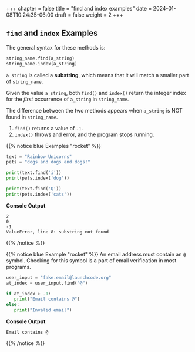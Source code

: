 +++
chapter = false
title = "find and index examples"
date = 2024-01-08T10:24:35-06:00
draft = false
weight = 2
+++

## ``find`` and ``index`` Examples

The general syntax for these methods is:

```python
string_name.find(a_string)
string_name.index(a_string)
```

`a_string` is called a **substring**, which means that it will match a
smaller part of `string_name`.

Given the value `a_string`, both `find()` and `index()` return the
integer index for the *first* occurrence of `a_string` in `string_name`.

The difference between the two methods appears when `a_string` is NOT found
in `string_name`.

1. `find()` returns a value of `-1`.
1. `index()` throws and error, and the program stops running.

{{% notice blue Examples "rocket" %}}
```python
text = "Rainbow Unicorns"
pets = "dogs and dogs and dogs!"

print(text.find('i'))
print(pets.index('dog'))

print(text.find('Q'))
print(pets.index('cats'))
```

**Console Output**

```console
2
0
-1
ValueError, line 8: substring not found
```
{{% /notice %}}
   
{{% notice blue Example "rocket" %}}
An email address must contain an `@` symbol. Checking for this symbol is a
part of email verification in most programs.

```python
user_input = "fake.email@launchcode.org"
at_index = user_input.find("@")

if at_index > -1:
   print("Email contains @")
else:
   print("Invalid email")
```

**Console Output**

```console
Email contains @   
```
{{% /notice %}}